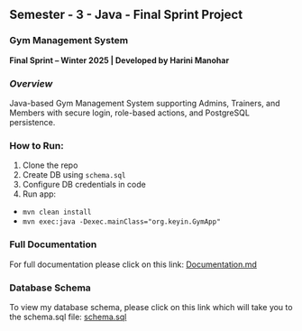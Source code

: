 ## Semester - 3 - Java - Final Sprint Project

###  Gym Management System
**Final Sprint – Winter 2025 | Developed by Harini Manohar**

###  *Overview*
Java-based Gym Management System supporting Admins, Trainers, and Members with secure login, role-based actions, and PostgreSQL persistence.

###  How to Run:
1. Clone the repo
2. Create DB using `schema.sql`
3. Configure DB credentials in code
4. Run app:
- `mvn clean install`
- `mvn exec:java -Dexec.mainClass="org.keyin.GymApp"`

###  Full Documentation
 For full documentation please click on this link: [Documentation.md](src/main/resources/Documentation.md)


### Database Schema
 To view my database schema, please click on this link which will take you to the schema.sql file: [schema.sql](src/main/resources/schema.sql)
